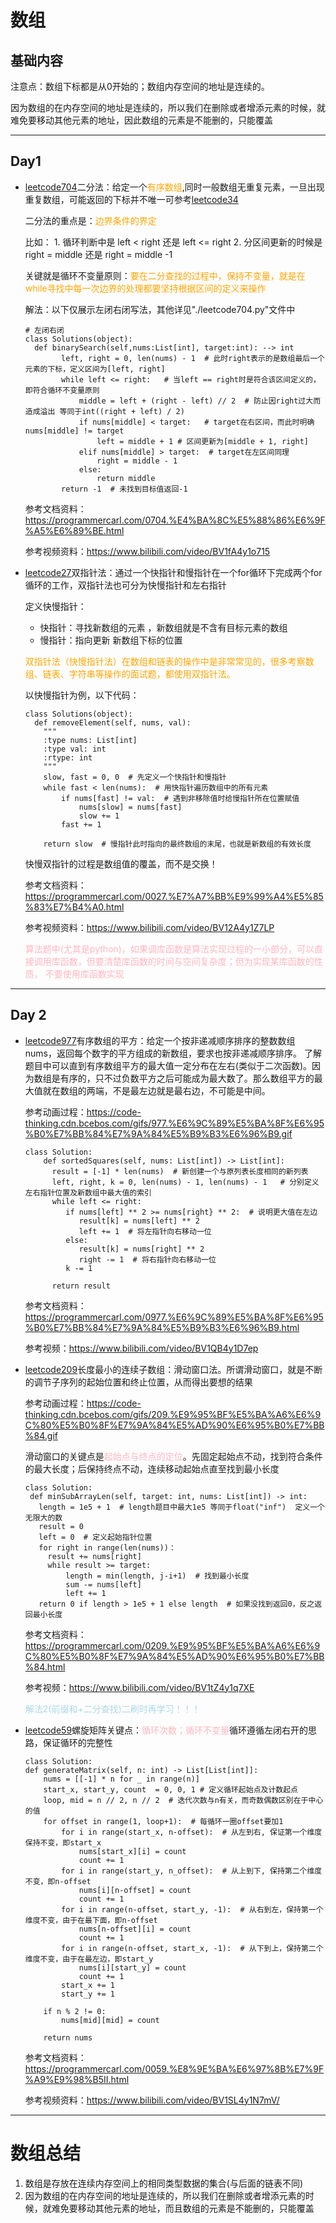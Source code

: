 # 数组
##  基础内容
注意点：数组下标都是从0开始的；数组内存空间的地址是连续的。

因为数组的在内存空间的地址是连续的，所以我们在删除或者增添元素的时候，就难免要移动其他元素的地址，因此数组的元素是不能删的，只能覆盖

---
## Day1
 * [leetcode704](https://leetcode.cn/problems/binary-search/)二分法：给定一个<font color ="orange">有序数组</font>,同时一般数组无重复元素，一旦出现重复数组，可能返回的下标并不唯一可参考[leetcode34](https://leetcode.cn/problems/find-first-and-last-position-of-element-in-sorted-array/)

    二分法的重点是：<font color ="orange">边界条件的界定</font>

    比如：
        1. 循环判断中是 left < right 还是 left <= right
        2. 分区间更新的时候是 right = middle 还是 right = middle -1
    
    关键就是循环不变量原则：<font color = "orange">要在二分查找的过程中，保持不变量，就是在while寻找中每一次边界的处理都要坚持根据区间的定义来操作</font>
    
    解法：以下仅展示左闭右闭写法，其他详见"./leetcode704.py"文件中
    ```
   # 左闭右闭
    class Solutions(object):
      def binarySearch(self,nums:List[int], target:int): --> int
            left, right = 0, len(nums) - 1  # 此时right表示的是数组最后一个元素的下标，定义区间为[left, right]
            while left <= right:   # 当left == right时是符合该区间定义的，即符合循环不变量原则
                middle = left + (right - left) // 2  # 防止因right过大而造成溢出 等同于int((right + left) / 2)
                if nums[middle] < target:   # target在右区间，而此时明确nums[middle] != target
                    left = middle + 1 # 区间更新为[middle + 1, right]
                elif nums[middle] > target:  # target在左区间同理
                    right = middle - 1  
                else:
                    return middle
            return -1  # 未找到目标值返回-1
    ```
    参考文档资料：https://programmercarl.com/0704.%E4%BA%8C%E5%88%86%E6%9F%A5%E6%89%BE.html
    
    参考视频资料：https://www.bilibili.com/video/BV1fA4y1o715


 * [leetcode27](https://leetcode.cn/problems/remove-element/)双指针法：通过一个快指针和慢指针在一个for循环下完成两个for循环的工作，双指针法也可分为快慢指针和左右指针

   定义快慢指针：
    * 快指针：寻找新数组的元素 ，新数组就是不含有目标元素的数组
    * 慢指针：指向更新 新数组下标的位置
   
    <font color = "orange">双指针法（快慢指针法）在数组和链表的操作中是非常常见的，很多考察数组、链表、字符串等操作的面试题，都使用双指针法。</font>
    
    以快慢指针为例，以下代码：
    ```
   class Solutions(object):
      def removeElement(self, nums, val):
        """
        :type nums: List[int]
        :type val: int
        :rtype: int
        """
        slow, fast = 0, 0  # 先定义一个快指针和慢指针
        while fast < len(nums):  # 用快指针遍历数组中的所有元素
            if nums[fast] != val:  # 遇到非移除值时给慢指针所在位置赋值
                nums[slow] = nums[fast]
                slow += 1
            fast += 1

        return slow  # 慢指针此时指向的最终数组的末尾，也就是新数组的有效长度
    ```
   快慢双指针的过程是数组值的覆盖，而不是交换！

   参考文档资料：https://programmercarl.com/0027.%E7%A7%BB%E9%99%A4%E5%85%83%E7%B4%A0.html

   参考视频资料：https://www.bilibili.com/video/BV12A4y1Z7LP

   <font color ="LightPink">算法题中(尤其是python)，如果调库函数是算法实现过程的一小部分，可以直接调用库函数，但要清楚库函数的时间与空间复杂度；但为实现某库函数的性质，
   不要使用库函数实现</font>
---
## Day 2
* [leetcode977](https://leetcode.cn/problems/squares-of-a-sorted-array/)有序数组的平方：给定一个按非递减顺序排序的整数数组nums，返回每个数字的平方组成的新数组，要求也按非递减顺序排序。
了解题目中可以直到有序数组平方的最大值一定分布在左右(类似于二次函数)。因为数组是有序的，只不过负数平方之后可能成为最大数了。那么数组平方的最大值就在数组的两端，不是最左边就是最右边，不可能是中间。

   参考动画过程：https://code-thinking.cdn.bcebos.com/gifs/977.%E6%9C%89%E5%BA%8F%E6%95%B0%E7%BB%84%E7%9A%84%E5%B9%B3%E6%96%B9.gif
   ```
   class Solution:
       def sortedSquares(self, nums: List[int]) -> List[int]:
         result = [-1] * len(nums)  # 新创建一个与原列表长度相同的新列表
         left, right, k = 0, len(nums) - 1, len(nums) - 1   # 分别定义左右指针位置及新数组中最大值的索引
         while left <= right:
            if nums[left] ** 2 >= nums[right} ** 2:  # 说明更大值在左边
               result[k] = nums[left] ** 2
               left += 1  # 将左指针向右移动一位
            else:
               result[k] = nums[right] ** 2
               right -= 1  # 将右指针向右移动一位
            k -= 1
         
         return result
   ```
   参考文档资料：https://programmercarl.com/0977.%E6%9C%89%E5%BA%8F%E6%95%B0%E7%BB%84%E7%9A%84%E5%B9%B3%E6%96%B9.html
   
   参考视频：https://www.bilibili.com/video/BV1QB4y1D7ep
* [leetcode209](https://leetcode.cn/problems/minimum-size-subarray-sum/)长度最小的连续子数组：滑动窗口法。所谓滑动窗口，就是不断的调节子序列的起始位置和终止位置，从而得出要想的结果
   
   参考动画过程：https://code-thinking.cdn.bcebos.com/gifs/209.%E9%95%BF%E5%BA%A6%E6%9C%80%E5%B0%8F%E7%9A%84%E5%AD%90%E6%95%B0%E7%BB%84.gif
   
   滑动窗口的关键点是<font color ="LightPink">起始点与终点的定位</font>。先固定起始点不动，找到符合条件的最大长度；后保持终点不动，连续移动起始点直至找到最小长度
   ```
  class Solution:
    def minSubArrayLen(self, target: int, nums: List[int]) -> int:
      length = 1e5 + 1  # length题目中最大1e5 等同于float("inf")  定义一个无限大的数
      result = 0  
      left = 0  # 定义起始指针位置
      for right in range(len(nums))：
        result += nums[right]
        while result >= target:
            length = min(length, j-i+1)  # 找到最小长度
            sum -= nums[left]
            left += 1
      return 0 if length > 1e5 + 1 else length  # 如果没找到返回0，反之返回最小长度
  ```
    参考文档资料：https://programmercarl.com/0209.%E9%95%BF%E5%BA%A6%E6%9C%80%E5%B0%8F%E7%9A%84%E5%AD%90%E6%95%B0%E7%BB%84.html
  
    参考视频：https://www.bilibili.com/video/BV1tZ4y1q7XE

    <font color ="LightBlue">解法2(前缀和+二分查找)二刷时再学习！！！</font>

* [leetcode59](https://leetcode.cn/problems/spiral-matrix-ii/)螺旋矩阵关键点：<font color ="LightPink">循环次数；循环不变量</font>循环遵循左闭右开的思路，保证循环的完整性
    ```
  class Solution:
    def generateMatrix(self, n: int) -> List[List[int]]:
        nums = [[-1] * n for _ in range(n)]
        start_x, start_y, count  = 0, 0, 1 # 定义循环起始点及计数起点
        loop, mid = n // 2, n // 2  # 迭代次数与n有关，而奇数偶数区别在于中心的值
        for offset in range(1, loop+1):  # 每循环一圈offset要加1
            for i in range(start_x, n-offset):  # 从左到右, 保证第一个维度保持不变，即start_x
                nums[start_x][i] = count
                count += 1
            for i in range(start_y, n_offset):  # 从上到下, 保持第二个维度不变，即n-offset
                nums[i][n-offset] = count
                count += 1
            for i in range(n-offset, start_y, -1):  # 从右到左，保持第一个维度不变，由于在最下面，即n-offset
                nums[n-offset][i] = count
                count += 1
            for i in range(n-offset, start_x, -1):  # 从下到上，保持第二个维度不变，由于在最左边，即start_y
                nums[i][start_y] = count
                count += 1
            start_x += 1
            start_y += 1
        
        if n % 2 != 0:
            nums[mid][mid] = count
  
        return nums 
  ```
    参考文档资料：https://programmercarl.com/0059.%E8%9E%BA%E6%97%8B%E7%9F%A9%E9%98%B5II.html

    参考视频资料：https://www.bilibili.com/video/BV1SL4y1N7mV/
---
# 数组总结
1. 数组是存放在连续内存空间上的相同类型数据的集合(与后面的链表不同)
2. 因为数组的在内存空间的地址是连续的，所以我们在删除或者增添元素的时候，就难免要移动其他元素的地址，而且数组的元素是不能删的，只能覆盖